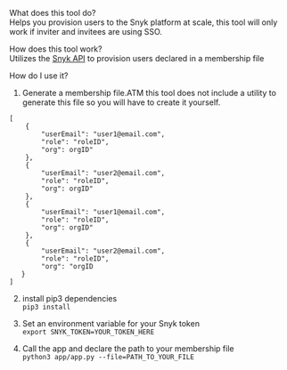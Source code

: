 What does this tool do? <br>
Helps you provision users to the Snyk platform at scale, this tool will only work if inviter and invitees are using SSO.

How does this tool work? <br>
Utilizes the [Snyk API](https://snyk.docs.apiary.io/#reference/organizations/provision-user/provision-a-user-to-the-organization) to provision users declared in a membership file

How do I use it? <br>
1. Generate a membership file.ATM this tool does not include a utility to generate this file so you will have to create it yourself.

```
[
    {
        "userEmail": "user1@email.com",
  	    "role": "roleID",
  	    "org": orgID"
    },
    {
  	    "userEmail": "user2@email.com",
  	    "role": "roleID",
  	    "org": orgID"
    },
    {
  	    "userEmail": "user1@email.com",
  	    "role": "roleID",
  	    "org": orgID"
    },
    {
  	    "userEmail": "user2@email.com",
  	    "role": "roleID",
  	    "org": "orgID
   }
]
```

2. install pip3 dependencies <br>
`pip3 install`

3. Set an environment variable for your Snyk token <br>
`export SNYK_TOKEN=YOUR_TOKEN_HERE`

4. Call the app and declare the path to your membership file <br>
`python3 app/app.py --file=PATH_TO_YOUR_FILE`
